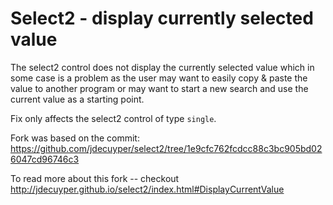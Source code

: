 Select2 - display currently selected value
==========================================

The select2 control does not display the currently selected value which in some case is a problem as the user may want
to easily copy & paste the value to another program or may want to start a new search and use the current value as a 
starting point.

Fix only affects the select2 control of type `single`.

Fork was based on the commit: https://github.com/jdecuyper/select2/tree/1e9cfc762fcdcc88c3bc905bd026047cd96746c3

To read more about this fork -- checkout http://jdecuyper.github.io/select2/index.html#DisplayCurrentValue
